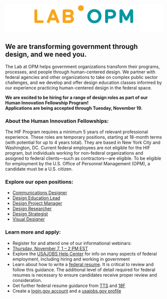 ![Image](lab_logo.png)



## We are transforming government through design, and we need you.

The Lab at OPM helps government organizations transform their programs, processes, and people through human-centered design. We partner with federal agencies and other organizations to take on complex public sector challenges, and we develop and offer design education classes informed by our experience practicing human-centered design in the federal space.

<b>We are excited to be hiring for a range of design roles as part of our Human Innovation Fellowship Program! <br>Applications are being accepted through Tuesday, November 19.</b>

### About the Human Innovation Fellowships:

The HIF Program requires a minimum 5 years of relevant professional experience. These roles are temporary positions, starting at 18-month terms (with potential for up to 4 years total). They are based in New York City and Washington, DC. Current federal employees are not eligible for the HIF program, but individuals working for non-federal organizations and assigned to federal clients—such as contractors—are eligible. To be eligible for employment by the U.S. Office of Personnel Management (OPM), a candidate must be a U.S. citizen.  

### Explore our open positions:

- [Communications Designer](https://www.usajobs.gov/GetJob/ViewDetails/550873100)
- [Design Education Lead](https://www.usajobs.gov/GetJob/ViewDetails/550871200)
- [Design Project Manager](https://www.usajobs.gov/GetJob/ViewDetails/550873500)
- [Design Researcher](https://www.usajobs.gov/GetJob/ViewDetails/550870700)
- [Design Strategist](https://www.usajobs.gov/GetJob/ViewDetails/550870100)
- [Visual Designer](https://www.usajobs.gov/GetJob/ViewDetails/550872000)

### Learn more and apply:

- Register for and attend one of our informational webinars:
- [Thursday, November 7, 1 – 2 PM EST](https://www.eventbrite.com/e/the-lab-at-opm-information-session-for-potential-applicants-tickets-80299165967)
- Explore the [USAJOBS Help Center](https://www.usajobs.gov/Help/) for info on many aspects of federal employment, including 
 hiring and working in government
- Learn about how to write a [federal resume](https://www.usajobs.gov/Help/faq/application/documents/resume/what-to-include/). It is critical to review and follow this guidance. The additional level of detail required for federal resumes is necessary to ensure candidates receive proper review and consideration.
- Get further federal resume guidance from [TTS](https://join.tts.gsa.gov/resume/) and [18F](https://handbook.18f.gov/resume/)
 - Create a [login.gov account](https://secure.login.gov/?request_id=f9c0a100-75eb-4813-b6d4-abaf90dc1aba) and a [usajobs.gov profile](https://www.usajobs.gov)

